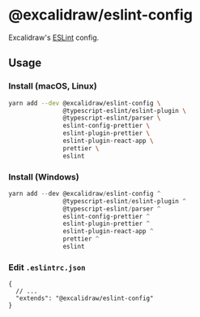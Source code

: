 # @excalidraw/eslint-config

Excalidraw's [ESLint](https://eslint.org/docs/developer-guide/shareable-configs) config.

## Usage

### Install (macOS, Linux)

```bash
yarn add --dev @excalidraw/eslint-config \
               @typescript-eslint/eslint-plugin \
               @typescript-eslint/parser \
               eslint-config-prettier \
               eslint-plugin-prettier \
               eslint-plugin-react-app \
               prettier \
               eslint
```

### Install (Windows)

```powershell
yarn add --dev @excalidraw/eslint-config ^
               @typescript-eslint/eslint-plugin ^
               @typescript-eslint/parser ^
               eslint-config-prettier ^
               eslint-plugin-prettier ^
               eslint-plugin-react-app ^
               prettier ^
               eslint
```

### Edit `.eslintrc.json`

```jsonc
{
  // ...
  "extends": "@excalidraw/eslint-config"
}
```
